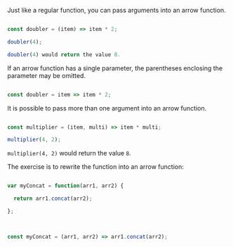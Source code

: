 Just like a regular function, you can pass arguments into an arrow function.

```js

const doubler = (item) => item * 2;

doubler(4);

doubler(4) would return the value 8.

```

If an arrow function has a single parameter, the parentheses enclosing the parameter may be omitted.

```js

const doubler = item => item * 2;

```

It is possible to pass more than one argument into an arrow function.

```js

const multiplier = (item, multi) => item * multi;

multiplier(4, 2);

```

`multiplier(4, 2)` would return the value `8`.

The exercise is to rewrite the function into an arrow function:

```js

var myConcat = function(arr1, arr2) {

  return arr1.concat(arr2);

};

  

const myConcat = (arr1, arr2) => arr1.concat(arr2);

```